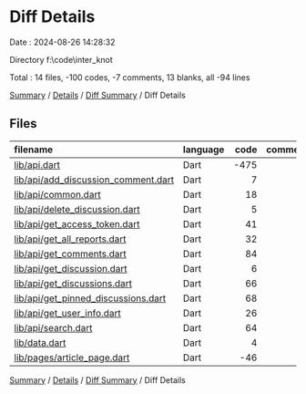 # Diff Details

Date : 2024-08-26 14:28:32

Directory f:\\code\\inter_knot

Total : 14 files,  -100 codes, -7 comments, 13 blanks, all -94 lines

[Summary](results.md) / [Details](details.md) / [Diff Summary](diff.md) / Diff Details

## Files
| filename | language | code | comment | blank | total |
| :--- | :--- | ---: | ---: | ---: | ---: |
| [lib/api.dart](/lib/api.dart) | Dart | -475 | -9 | -18 | -502 |
| [lib/api/add_discussion_comment.dart](/lib/api/add_discussion_comment.dart) | Dart | 7 | 0 | 3 | 10 |
| [lib/api/common.dart](/lib/api/common.dart) | Dart | 18 | 0 | 2 | 20 |
| [lib/api/delete_discussion.dart](/lib/api/delete_discussion.dart) | Dart | 5 | 0 | 3 | 8 |
| [lib/api/get_access_token.dart](/lib/api/get_access_token.dart) | Dart | 41 | 0 | 3 | 44 |
| [lib/api/get_all_reports.dart](/lib/api/get_all_reports.dart) | Dart | 32 | 0 | 3 | 35 |
| [lib/api/get_comments.dart](/lib/api/get_comments.dart) | Dart | 84 | 0 | 3 | 87 |
| [lib/api/get_discussion.dart](/lib/api/get_discussion.dart) | Dart | 6 | 0 | 3 | 9 |
| [lib/api/get_discussions.dart](/lib/api/get_discussions.dart) | Dart | 66 | 0 | 3 | 69 |
| [lib/api/get_pinned_discussions.dart](/lib/api/get_pinned_discussions.dart) | Dart | 68 | 0 | 3 | 71 |
| [lib/api/get_user_info.dart](/lib/api/get_user_info.dart) | Dart | 26 | 0 | 3 | 29 |
| [lib/api/search.dart](/lib/api/search.dart) | Dart | 64 | 0 | 2 | 66 |
| [lib/data.dart](/lib/data.dart) | Dart | 4 | 0 | 0 | 4 |
| [lib/pages/article_page.dart](/lib/pages/article_page.dart) | Dart | -46 | 2 | 0 | -44 |

[Summary](results.md) / [Details](details.md) / [Diff Summary](diff.md) / Diff Details